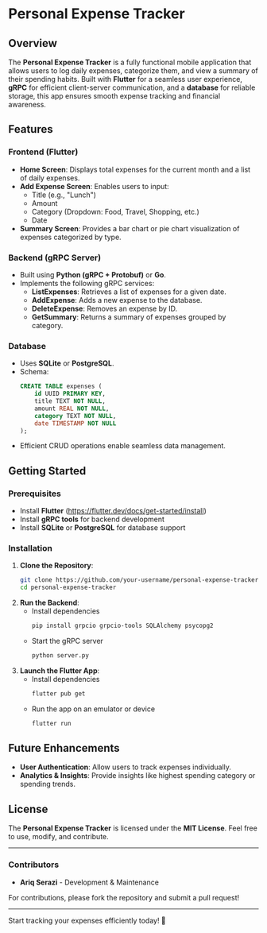 # Personal Expense Tracker

## Overview

The **Personal Expense Tracker** is a fully functional mobile application that allows users to log daily expenses, categorize them, and view a summary of their spending habits. Built with **Flutter** for a seamless user experience, **gRPC** for efficient client-server communication, and a **database** for reliable storage, this app ensures smooth expense tracking and financial awareness.

## Features

### Frontend (Flutter)

- **Home Screen**: Displays total expenses for the current month and a list of daily expenses.
- **Add Expense Screen**: Enables users to input:
  - Title (e.g., "Lunch")
  - Amount
  - Category (Dropdown: Food, Travel, Shopping, etc.)
  - Date
- **Summary Screen**: Provides a bar chart or pie chart visualization of expenses categorized by type.

### Backend (gRPC Server)

- Built using **Python (gRPC + Protobuf)** or **Go**.
- Implements the following gRPC services:
  - **ListExpenses**: Retrieves a list of expenses for a given date.
  - **AddExpense**: Adds a new expense to the database.
  - **DeleteExpense**: Removes an expense by ID.
  - **GetSummary**: Returns a summary of expenses grouped by category.

### Database

- Uses **SQLite** or **PostgreSQL**.
- Schema:
  ```sql
  CREATE TABLE expenses (
      id UUID PRIMARY KEY,
      title TEXT NOT NULL,
      amount REAL NOT NULL,
      category TEXT NOT NULL,
      date TIMESTAMP NOT NULL
  );
  ```
- Efficient CRUD operations enable seamless data management.

## Getting Started

### Prerequisites

- Install **Flutter** (https://flutter.dev/docs/get-started/install)
- Install **gRPC tools** for backend development
- Install **SQLite** or **PostgreSQL** for database support

### Installation

1. **Clone the Repository**:
   ```sh
   git clone https://github.com/your-username/personal-expense-tracker.git
   cd personal-expense-tracker
   ```
2. **Run the Backend**:
   - Install dependencies
     ```sh
     pip install grpcio grpcio-tools SQLAlchemy psycopg2
     ```
   - Start the gRPC server
     ```sh
     python server.py
     ```
3. **Launch the Flutter App**:
   - Install dependencies
     ```sh
     flutter pub get
     ```
   - Run the app on an emulator or device
     ```sh
     flutter run
     ```

## Future Enhancements

- **User Authentication**: Allow users to track expenses individually.
- **Analytics & Insights**: Provide insights like highest spending category or spending trends.

## License

The **Personal Expense Tracker** is licensed under the **MIT License**. Feel free to use, modify, and contribute.

---

### Contributors

- **Ariq Serazi** - Development & Maintenance

For contributions, please fork the repository and submit a pull request!

---

Start tracking your expenses efficiently today! 🚀
